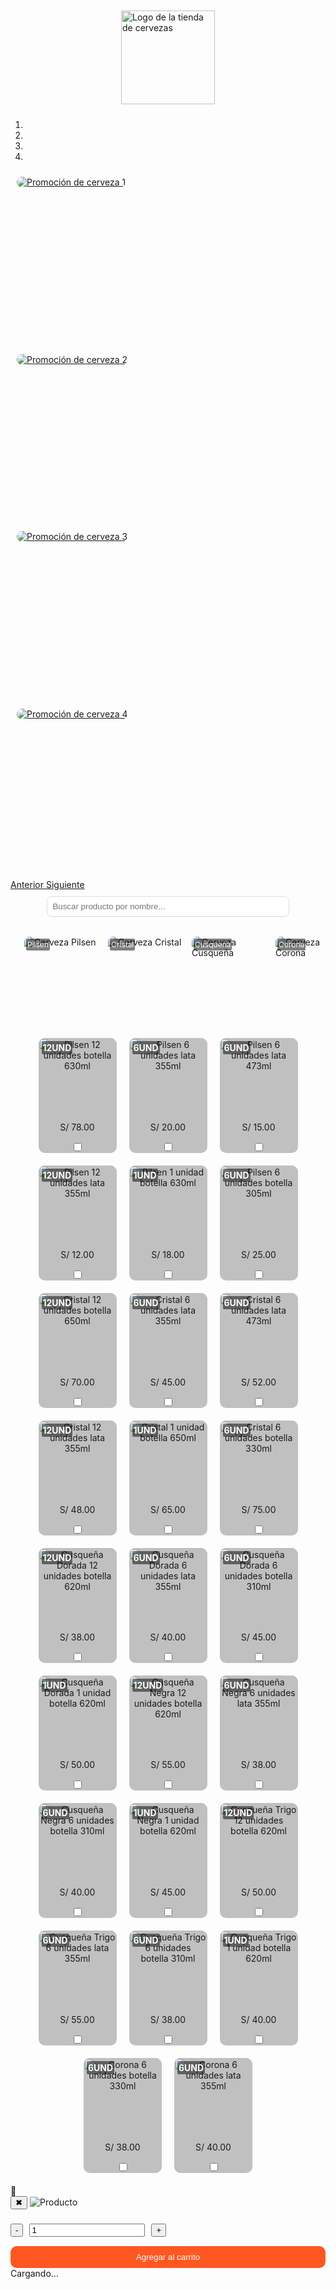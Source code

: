<html lang="es">
    <head>
   <meta charset="UTF-8" />
   <meta name="viewport" content="width=device-width, initial-scale=1" />
   <link href="https://maxcdn.bootstrapcdn.com/bootstrap/4.5.2/css/bootstrap.min.css" rel="stylesheet" />
    <style>

 html, body {
            height: 100%;
            margin: 0;
            padding: 0;
            background-image: url('');
            background-size: cover;
            background-repeat: no-repeat;
            background-attachment: fixed;
            background-position: center center;
        }
           .header {
    padding: 10px;
    display: flex;
    justify-content: center;
    align-items: center;
    height: 150px; /* ajusta según necesites */
}

.header img {
    background-color: transparent;
    max-width: 150px;
    height: auto;
    display: block;
}


 .carousel {
            width: 100%;
            margin: auto;
            padding: 10px;
            overflow: hidden;
            border-radius: 20px;
        }
        .carousel-inner img {
            background-color: transparent !important;
            width: auto;
            height: auto;
            padding: 10px;
            object-fit: cover;
            border-radius: 20px;
        }
        .carousel-item {
            aspect-ratio: 16 / 9;
            height: auto;
        }
        .categories {
            display: flex;
            overflow-x: auto;
            padding: 20px;
        }
        .category {
            position: relative;
            flex: 0 0 auto;
            width: 120px;
            height: 120px;
            margin-right: 10px;
            border-radius: 10px;
            overflow: hidden;
            cursor: pointer;
            border: 2px solid transparent;
            transition: box-shadow 0.3s ease, border-color 0.3s ease;
        }

 .category.active {
              border: 2px solid #ff5722;
              box-shadow: 0 0 10px 3px #ff5722, 0 0 20px 5px #ff7043;
         }

 .category:hover {
               box-shadow: 0 0 8px 2px #ff5722, 0 0 16px 4px #ff7043;
               border-color: #ff5722;
        }

 .category img {
            width: 100%;
            height: 100%;
            object-fit: cover;
        }
        .category-title {
            position: absolute;
            top: 3px;
            left: 3px;
            background-color: rgba(0, 0, 0, 0.5);
            color: white;
            padding: 2px;
            border-radius: 2px;
            font-size: 12px;
        }
        .products-container {
            display: flex;
            flex-wrap: wrap;
            justify-content: center;
            padding: 10px;
        }
        .product-item {
            width: 125px;
            margin: 10px;
            background-color: #C0C0C0;
            border-radius: 10px;
            padding: 0px;
            text-align: center;
            position: relative;
            cursor: pointer;
        }
        .product-item img {
            width: 100%;
            height: 120px;
            object-fit: cover;
            border-radius: 10px;
        }
        .product-info h3 {
            position: absolute;
            top: 5px;
            left: 5px;
            font-size: 14px;
            margin: 0;
            color: white;
            background-color: rgba(0, 0, 0, 0.5);
            padding: 2px;
            border-radius: 2px;
        }
        #cart {
            display: none;
            position: fixed;
            top: 0;
            right: 0;
            width: 100%;
            height: 100%;
            background-image: url('https://lh3.googleusercontent.com/gps-cs/AIky0YWZF8wu37kpyKmtSowVsNaeNGpRMtvKeWkCZif90TIR3x-SxoKtOhnsCjpKQy82BoA-1rwQT5Y5PM-iy0Ko_pymybn_Ep_RsCCd3tB7tbdzJuTVLMEHIEJhWNijbZBBri_rwnZ_eAbuC70=w1024-h1536-p-k-no');
            background-size: cover;
            background-repeat: no-repeat;
            background-position: center;
            box-shadow: -5px 0px 15px rgba(0, 0, 0, 0.1);
            z-index: 1000;
            padding: 0px;
            overflow-y: auto;
        }
        .cart h2 {
            font-size: 24px;
            margin-bottom: 20px;
            color: #333;
        }
        .cart-item {
            display: flex;
            flex-direction: column;
            background-color: #f9f9f9;
            margin-bottom: 10px;
            padding: 10px;
            border-radius: 8px;
            box-shadow: 0 2px 4px rgba(0,0,0,0.1);
        }
        .cart-item .product-info {
            display: flex;
            align-items: center;
            margin-bottom: 10px;
        }
        .cart-item .product-info img {
            width: 70px;
            height: 70px;
            border-radius: 8px;
            margin-right: 15px;
        }
        .cart-item .product-details {
            flex: 1;
        }
        .cart-item .actions {
            display: flex;
            gap: 8px;
            justify-content: flex-end;
        }
        #cart .cart-item .actions button {
            font-size: 12px;
            padding: 5px 8px;
            background-color: #f5f5f5;
            border: 1px solid #ccc;
            border-radius: 5px;
            cursor: pointer;
            transition: background-color 0.3s;
        }
        #cart .cart-item .actions button:hover {
            background-color: #e1e1e1;
        }
        #cart-total {
            font-size: 22px;
            font-weight: bold;
            color: #333;
            margin-bottom: 20px;
        }
        #order-button {
            width: 100%;
            padding: 15px;
            background-color: #ff5722;
            color: white;
            border: none;
            font-size: 18px;
            border-radius: 20px;
            cursor: pointer;
            transition: background-color 0.3s;
        }
        #order-button:hover {
            background-color: #e64a19;
        }
        #cart-button {
            position: fixed;
            top: 20px;
            right: 20px;
            background-color: #ff5722;
            color: white;
            padding: 15px;
            border-radius: 50%;
            cursor: pointer;
            z-index: 2000;
            box-shadow: 0 4px 10px rgba(0, 0, 0, 0.2);
            font-size: 24px;
        }
        #cart-button:hover {
            background-color: #e64a19;
        }
        #product-modal {
            display: none;
            position: fixed;
            top: 0;
            left: 0;
            width: 100%;
            height: 100%;
            background: rgba(0,0,0,0.7);
            z-index: 3000;
            align-items: center;
            justify-content: center;
        }
        #product-modal > div {
            background: #fff;
            border-radius: 10px;
            max-width: 400px;
            width: 90%;
            padding: 20px;
            position: relative;
            box-sizing: border-box;
        }
        #close-product-modal {
            position: absolute;
            top: 10px;
            right: 15px;
            font-size: 20px;
            background: none;
            border: none;
            cursor: pointer;
        }
        #modal-product-image {
            width: 100%;
            height: auto;
            border-radius: 10px;
            margin-bottom: 15px;
        }
        #modal-quantity-decrease,
        #modal-quantity-increase {
            width: 30px;
            height: 30px;
            cursor: pointer;
        }
        #modal-quantity {
            width: 40px;
            text-align: center;
            pointer-events: none;
        }
        #loading-spinner {
            display: none;
            position: fixed;
            top: 50%;
            left: 50%;
            transform: translate(-50%, -50%);
            z-index: 4000;
            background: rgba(0,0,0,0.5);
            color: white;
            padding: 20px;
            border-radius: 10px;
        }
       /* Móvil (menos de 600px) — mantiene el estilo original o auto */

 /* Tablet (entre 600px y 1023px) */
        @media (min-width: 600px) and (max-width: 1023px) {
    .carousel {
        max-width: 600px; /* ancho máximo para tablet */
        margin: 10px auto;
        padding: 0;
    }
    .carousel-inner img {
        width: 100%;
        height: auto;
        object-fit: cover;
        padding: 0;
        border-radius: 20px;
    }
    .carousel-item {
        height: auto;
        aspect-ratio: 16 / 9;
    }
    }

 /* Escritorio (1024px en adelante) */
     @media (min-width: 1024px) {
    .carousel {
        max-width: 900px; /* ancho máximo para escritorio */
        margin: 10px auto;
        padding: 0;
    }
    .carousel-inner img {
        width: 100%;
        height: auto;
        object-fit: cover;
        padding: 0;
        border-radius: 20px;
    }
    .carousel-item {
        height: auto;
        aspect-ratio: 16 / 9;
    }
    }

 @media (min-width: 600px) and (max-width: 1023px) {
    .categories {
        max-width: 600px;
        margin: 0 auto;
        justify-content: center;
        padding: 20px;
        overflow-x: auto;
    }
    }

 @media (min-width: 1024px) {
    .categories {
        max-width: 900px;
        margin: 0 auto;
        justify-content: center;
        padding: 20px;
        overflow-x: auto;
    }
    }
    </style>
    </head>
    <body>
    <div class="header">
    <img alt="Logo de la tienda de cervezas" src="https://lh3.googleusercontent.com/gps-cs/AIky0YUu_iHb76HWQOsSQBflySl2faKq5R4GyoZzZFn0mTwGFQB_CSITg3e5OYfI0N85MvqdxIGu82itcWGacnVBJQneFQAI3amSYcVYVmNcpzOu-3_kikJ7KAounBFfEZcWru_N9hjsVSGLLfG3=w1000-h1000-p-k-no" style="width: 150px; height: auto;"/>
</div>


<!-- Carousel Bootstrap -->
<div id="carouselExampleIndicators" class="carousel slide" data-ride="carousel" style="max-width:900px; margin: 10px auto; border-radius:20px;">
    <ol class="carousel-indicators">
        <li data-target="#carouselExampleIndicators" data-slide-to="0" class="active"></li>
        <li data-target="#carouselExampleIndicators" data-slide-to="1"></li>
        <li data-target="#carouselExampleIndicators" data-slide-to="2"></li>
        <li data-target="#carouselExampleIndicators" data-slide-to="3"></li>
    </ol>
    <div class="carousel-inner" style="border-radius:20px;">
        <div class="carousel-item active">
            <a href="https://example.com/pizza1"><img src="https://lh5.googleusercontent.com/p/AF1QipOli16Cun-MRC1UGtxmeyAZrXRaWNRlW5WNTht9=w1440-h810-p-k-no" class="d-block w-100" alt="Promoción de cerveza 1" /></a>
        </div>
        <div class="carousel-item">
            <a href="https://example.com/pizza2"><img src="https://lh5.googleusercontent.com/p/AF1QipNCgWE4Qpjjp5XlMh8OZOsypLkacxMuibiukmj7=w1440-h810-p-k-no" class="d-block w-100" alt="Promoción de cerveza 2" /></a>
        </div>
        <div class="carousel-item">
            <a href="https://example.com/pizza3"><img src="https://lh5.googleusercontent.com/p/AF1QipO2Op3Q793bR54eGAG94_ElqH7-_OT7bnkf-m51=w1440-h810-p-k-no" class="d-block w-100" alt="Promoción de cerveza 3" /></a>
        </div>
        <div class="carousel-item">
            <a href="https://example.com/pizza4"><img src="https://lh5.googleusercontent.com/p/AF1QipOSEw1a5xTziJUVCCWPlBgmnenFYQjFczpsHolX=w1440-h810-p-k-no" class="d-block w-100" alt="Promoción de cerveza 4" /></a>
        </div>
    </div>
    <a class="carousel-control-prev" href="#carouselExampleIndicators" role="button" data-slide="prev">
        <span class="carousel-control-prev-icon" aria-hidden="true"></span>
        <span class="sr-only">Anterior</span>
    </a>
    <a class="carousel-control-next" href="#carouselExampleIndicators" role="button" data-slide="next">
        <span class="carousel-control-next-icon" aria-hidden="true"></span>
        <span class="sr-only">Siguiente</span>
    </a>
    </div>

<!-- Barra de búsqueda -->
 <div style="text-align:center; margin: 10px;">
    <input id="search-input" placeholder="Buscar producto por nombre..." style="padding: 8px; width: 80%; max-width: 400px; border-radius: 8px; border: 1px solid #ddd;" type="text" />
    </div>

<!-- Categorías -->
<section class="categories">
    <div class="category active" onclick="filterProducts('category1')">
        <img alt="Cerveza Pilsen" src="https://lh5.googleusercontent.com/p/AF1QipN0zZRSSPIXHijb0sKIsoEwiA98_Mav3NcWx0PJ=w1000-h1000-p-k-no"/>
        <div class="category-title">Pilsen</div>
    </div>
    <div class="category" onclick="filterProducts('category2')">
        <img alt="Cerveza Cristal" src="https://lh5.googleusercontent.com/p/AF1QipOHscAFNrYkSVbYd2izphnpyRgznyotLfIXZ9FX=w1000-h1000-p-k-no"/>
        <div class="category-title">Cristal</div>
    </div>
    <div class="category" onclick="filterProducts('category3')">
        <img alt="Cerveza Cusqueña" src="https://lh5.googleusercontent.com/p/AF1QipPTv840Ia5cUZM77OFrOKfiEpKJgbf_5bX-50WC=w1000-h1000-p-k-no"/>
        <div class="category-title">Cusqueña</div>
    </div>
    <div class="category" onclick="filterProducts('category4')">
        <img alt="Cerveza Corona" src="https://lh5.googleusercontent.com/p/AF1QipMKukYDijPnCrcbfRTUVW5c8DPfagwxBg5C4P_A=w1000-h1000-p-k-no"/>
        <div class="category-title">Corona</div>
    </div>
    </section>

 <main>
    <section class='products-container' id='products'>
        <!-- Category 1: Pilsen -->
        <div class='product-item category1'>
            <img alt='Pilsen 12 unidades botella 630ml' src='https://lh5.googleusercontent.com/p/AF1QipPZb3yAXAe7pDYGN-WHrI8XfLF-FgeCTXjMttWK=w1000-h1000-p-k-no'/>
            <div class='product-info'>
                <h3>12UND</h3>
                <p>S/ 78.00</p>
                <input class='product-checkbox' data-name='PILSEN 12UND BOTELLA 630ML' data-price='78.00' data-product='1' type='checkbox'/>
            </div>
        </div>
        <div class='product-item category1'>
            <img alt='Pilsen 6 unidades lata 355ml' src='https://lh5.googleusercontent.com/p/AF1QipOD1yGcFQqXf6b4ubdw3sjbHg622D4C7qPBwwCk=w1000-h1000-p-k-no'/>
            <div class='product-info'>
                <h3>6UND</h3>
                <p>S/ 20.00</p>
                <input class='product-checkbox' data-name='PILSEN 6UND LATA 355ML' data-price='20.00' data-product='2' type='checkbox'/>
            </div>
        </div>
        <div class='product-item category1'>
            <img alt='Pilsen 6 unidades lata 473ml' src='https://lh5.googleusercontent.com/p/AF1QipNe18mvnzinRNWs1jCD0Dx7YR492_Ml9qRtv-Hv=w1000-h1000-p-k-no'/>
            <div class='product-info'>
                <h3>6UND</h3>
                <p>S/ 15.00</p>
                <input class='product-checkbox' data-name='PILSEN 6UND LATA 473ML' data-price='15.00' data-product='3' type='checkbox'/>
            </div>
        </div>
        <div class='product-item category1'>
            <img alt='Pilsen 12 unidades lata 355ml' src='https://lh5.googleusercontent.com/p/AF1QipMafbqYE7_EZabCXHhcluvniEn3cF0zubYYwha5=w1000-h1000-p-k-no'/>
            <div class='product-info'>
                <h3>12UND</h3>
                <p>S/ 12.00</p>
                <input class='product-checkbox' data-name='PILSEN 12UND LATA 355ML' data-price='12.00' data-product='4' type='checkbox'/>
            </div>
        </div>
        <div class='product-item category1'>
            <img alt='Pilsen 1 unidad botella 630ml' src='https://lh5.googleusercontent.com/p/AF1QipPCd6xQ3r2wWxGqEjWtqWNqRgZJJ5VyQBxaN_6E=w1000-h1000-p-k-no'/>
            <div class='product-info'>
                <h3>1UND</h3>
                <p>S/ 18.00</p>
                <input class='product-checkbox' data-name='PILSEN 1UND BOTELLA 630ML' data-price='18.00' data-product='5' type='checkbox'/>
            </div>
        </div>
        <div class='product-item category1'>
            <img alt='Pilsen 6 unidades botella 305ml' src='https://lh5.googleusercontent.com/p/AF1QipN8fUcEFPjUF7awsxiM-fidX0SB8thYKs8ejOXS=w1000-h1000-p-k-no'/>
            <div class='product-info'>
                <h3>6UND</h3>
                <p>S/ 25.00</p>
                <input class='product-checkbox' data-name='PILSEN 6UND BOTELLA 305ML' data-price='25.00' data-product='6' type='checkbox'/>
            </div>
        </div>
        <!-- Category 2: Cristal -->
        <div class='product-item category2'>
            <img alt='Cristal 12 unidades botella 650ml' src='https://lh5.googleusercontent.com/p/AF1QipMwIXT-b-_Jh8ftZ_yo804TBOKRodxZhyHzxZe6=w1000-h1000-p-k-no'/>
            <div class='product-info'>
                <h3>12UND</h3>
                <p>S/ 70.00</p>
                <input class='product-checkbox' data-name='CRISTAL 12UND BOTELLA 650ML' data-price='70.00' data-product='7' type='checkbox'/>
            </div>
        </div>
        <div class='product-item category2'>
            <img alt='Cristal 6 unidades lata 355ml' src='https://lh5.googleusercontent.com/p/AF1QipPAClUh4j1yLjhHxE8brWPaaA7HVshqCGtw9yTg=w1000-h1000-p-k-no'/>
            <div class='product-info'>
                <h3>6UND</h3>
                <p>S/ 45.00</p>
                <input class='product-checkbox' data-name='CRISTAL 6UND LATA 355ML' data-price='45.00' data-product='8' type='checkbox'/>
            </div>
        </div>
        <div class='product-item category2'>
            <img alt='Cristal 6 unidades lata 473ml' src='https://lh5.googleusercontent.com/p/AF1QipMmeTY_iOvLQx_jr36upcAriesRVHIQEsCEOeVp=w1000-h1000-p-k-no'/>
            <div class='product-info'>
                <h3>6UND</h3>
                <p>S/ 52.00</p>
                <input class='product-checkbox' data-name='CRISTAL 6UND LATA 473ML' data-price='52.00' data-product='9' type='checkbox'/>
            </div>
        </div>
        <div class='product-item category2'>
            <img alt='Cristal 12 unidades lata 355ml' src='https://lh5.googleusercontent.com/p/AF1QipPrDRBNwHDUxaluZYC6G06DLRqT8hJ4Q1ygCPfI=w1000-h1000-p-k-no'/>
            <div class='product-info'>
                <h3>12UND</h3>
                <p>S/ 48.00</p>
                <input class='product-checkbox' data-name='CRISTAL 12UND LATA 355ML' data-price='48.00' data-product='10' type='checkbox'/>
            </div>
        </div>
        <div class='product-item category2'>
            <img alt='Cristal 1 unidad botella 650ml' src='https://lh5.googleusercontent.com/p/AF1QipOApNU9kkwkfamFNGZrV5I7EhSSyxKZwGiMywT-=w1000-h1000-p-k-no'/>
            <div class='product-info'>
                <h3>1UND</h3>
                <p>S/ 65.00</p>
                <input class='product-checkbox' data-name='CRISTAL 1UND BOTELLA 650ML' data-price='65.00' data-product='11' type='checkbox'/>
            </div>
        </div>
        <div class='product-item category2'>
            <img alt='Cristal 6 unidades botella 330ml' src='https://lh5.googleusercontent.com/p/AF1QipOPC7nDmiTptTVoT-ZopqtoLhhdy4Y1_UnYxSmm=w1000-h1000-p-k-no'/>
            <div class='product-info'>
                <h3>6UND</h3>
                <p>S/ 75.00</p>
                <input class='product-checkbox' data-name='CRISTAL 6UND BOTELLA 330ML' data-price='75.00' data-product='12' type='checkbox'/>
            </div>
        </div>
        <!-- Category 3: Cusqueña -->
        <div class='product-item category3'>
            <img alt='Cusqueña Dorada 12 unidades botella 620ml' src='https://lh5.googleusercontent.com/p/AF1QipNoTsJrETd6q5R_4NE-3J7NFqBZ2_lDVDz_qgFP=w1000-h1000-p-k-no'/>
            <div class='product-info'>
                <h3>12UND</h3>
                <p>S/ 38.00</p>
                <input class='product-checkbox' data-name='CUSQUEÑA DORADA BOTELLA 12UND 620ML' data-price='38.00' data-product='13' type='checkbox'/>
            </div>
        </div>
        <div class='product-item category3'>
            <img alt='Cusqueña Dorada 6 unidades lata 355ml' src='https://lh5.googleusercontent.com/p/AF1QipPxFbOmsmYehzvFwrsgO7n7sYIVmGNIhbyIkTfB=w1000-h1000-p-k-no'/>
            <div class='product-info'>
                <h3>6UND</h3>
                <p>S/ 40.00</p>
                <input class='product-checkbox' data-name='CUSQUEÑA DORADA LATA 6UND 355ML' data-price='40.00' data-product='14' type='checkbox'/>
            </div>
        </div>
        <div class='product-item category3'>
            <img alt='Cusqueña Dorada 6 unidades botella 310ml' src='https://lh5.googleusercontent.com/p/AF1QipNwwrJABQhcpzwphwpj65nWj5mOzy8UkcEXEs-J=w1000-h1000-p-k-no'/>
            <div class='product-info'>
                <h3>6UND</h3>
                <p>S/ 45.00</p>
                <input class='product-checkbox' data-name='CUSQUEÑA DORADA BOTELLA 310ML 6UND' data-price='45.00' data-product='15' type='checkbox'/>
            </div>
        </div>
        <div class='product-item category3'>
            <img alt='Cusqueña Dorada 1 unidad botella 620ml' src='https://lh5.googleusercontent.com/p/AF1QipNgCBjfQQwmp2D6M1GW7CNcVbI4Z1chuRiB4A4a=w1000-h1000-p-k-no'/>
            <div class='product-info'>
                <h3>1UND</h3>
                <p>S/ 50.00</p>
                <input class='product-checkbox' data-name='CUSQUEÑA DORADA BOTELLA 620ML 1UND' data-price='50.00' data-product='16' type='checkbox'/>
            </div>
        </div>
        <div class='product-item category3'>
            <img alt='Cusqueña Negra 12 unidades botella 620ml' src='https://lh5.googleusercontent.com/p/AF1QipP0tdefcLaVakf85cGytfRKC1KZlc1b4NmhF4Ah=w1000-h1000-p-k-no'/>
            <div class='product-info'>
                <h3>12UND</h3>
                <p>S/ 55.00</p>
                <input class='product-checkbox' data-name='CUSQUEÑA NEGRA BOTELLA 620ML 12UND' data-price='55.00' data-product='17' type='checkbox'/>
            </div>
        </div>
        <div class='product-item category3'>
            <img alt='Cusqueña Negra 6 unidades lata 355ml' src='https://lh5.googleusercontent.com/p/AF1QipPAuHP_o-OlN8_h7ckQOA7FLivnddGWzW9Qd4W0=w1000-h1000-p-k-no'/>
            <div class='product-info'>
                <h3>6UND</h3>
                <p>S/ 38.00</p>
                <input class='product-checkbox' data-name='CUSQUEÑA NEGRA LATA 355ML 6UND' data-price='38.00' data-product='18' type='checkbox'/>
            </div>
        </div>
        <div class='product-item category3'>
            <img alt='Cusqueña Negra 6 unidades botella 310ml' src='https://lh5.googleusercontent.com/p/AF1QipNek4gSJN5hB1ZsFgHeb_Sncfcevv-PGJRzjV2f=w1000-h1000-p-k-no'/>
            <div class='product-info'>
                <h3>6UND</h3>
                <p>S/ 40.00</p>
                <input class='product-checkbox' data-name='CUSQUEÑA NEGRA BOTELLA 310ML 6UND' data-price='40.00' data-product='19' type='checkbox'/>
            </div>
        </div>
        <div class='product-item category3'>
            <img alt='Cusqueña Negra 1 unidad botella 620ml' src='https://lh3.googleusercontent.com/gps-cs/ADgaOlqzhG9TUv81NyUehZcMYJAyyULJ8N0oQECaipB79kewLW5fVvAZbNkSe8wG2Gk8Y0PYgPBScdnDHUzGmDE5ZVL8SIIN-a2jNPz50RLV6IFm_nN_cj0dWiDCbe_mbdCr3p5z9wNlPnVK0cc=w1000-h1000-p-k-no'/>
            <div class='product-info'>
                <h3>1UND</h3>
                <p>S/ 45.00</p>
                <input class='product-checkbox' data-name='CUSQUEÑA NEGRA BOTELLA 620ML 1UND' data-price='45.00' data-product='20' type='checkbox'/>
            </div>
        </div>
        <div class='product-item category3'>
            <img alt='Cusqueña Trigo 12 unidades botella 620ml' src='https://lh5.googleusercontent.com/p/AF1QipM4Nx30hCWjzmP-xBj8g25xnOPTdyGnaYQh3w7Z=w1000-h1000-p-k-no'/>
            <div class='product-info'>
                <h3>12UND</h3>
                <p>S/ 50.00</p>
                <input class='product-checkbox' data-name='CUSQUEÑA TRIGO BOTELLA 620ML 12UND' data-price='50.00' data-product='21' type='checkbox'/>
            </div>
        </div>
        <div class='product-item category3'>
            <img alt='Cusqueña Trigo 6 unidades lata 355ml' src='https://lh5.googleusercontent.com/p/AF1QipO4iyindkHDjnUINGJQq6qvPhbwKopod8HAqpCk=w1000-h1000-p-k-no'/>
            <div class='product-info'>
                <h3>6UND</h3>
                <p>S/ 55.00</p>
                <input class='product-checkbox' data-name='CUSQUEÑA TRIGO LATA 355ML 6UND' data-price='55.00' data-product='22' type='checkbox'/>
            </div>
        </div>
        <div class='product-item category3'>
            <img alt='Cusqueña Trigo 6 unidades botella 310ml' src='https://lh5.googleusercontent.com/p/AF1QipMMdiCbLWstSI1zorN9ORMoOwRMEkISgX5LMTVA=w1000-h1000-p-k-no'/>
            <div class='product-info'>
                <h3>6UND</h3>
                <p>S/ 38.00</p>
                <input class='product-checkbox' data-name='CUSQUEÑA TRIGO BOTELLA 310ML 6UND' data-price='38.00' data-product='23' type='checkbox'/>
            </div>
        </div>
        <div class='product-item category3'>
            <img alt='Cusqueña Trigo 1 unidad botella 620ml' src='https://lh5.googleusercontent.com/p/AF1QipN0hF8bRUE_5xFtWuNK7tBoEjwte5qvAkO6azO_=w1000-h1000-p-k-no'/>
            <div class='product-info'>
                <h3>1UND</h3>
                <p>S/ 40.00</p>
                <input class='product-checkbox' data-name='CUSQUEÑA TRIGO BOTELLA 620ML 1UND' data-price='40.00' data-product='24' type='checkbox'/>
            </div>
        </div>
        <!-- Category 4: Corona -->
        <div class='product-item category4'>
            <img alt='Corona 6 unidades botella 330ml' src='https://lh5.googleusercontent.com/p/AF1QipOb0rNDzoT3u3yvvnUzNfaEnxZTQrjGLQe76nVO=w1000-h1000-p-k-no'/>
            <div class='product-info'>
                <h3>6UND</h3>
                <p>S/ 38.00</p>
                <input class='product-checkbox' data-name='CORONA BOTELLA 330ML 6UND' data-price='38.00' data-product='25' type='checkbox'/>
            </div>
        </div>
        <div class='product-item category4'>
            <img alt='Corona 6 unidades lata 355ml' src='https://lh5.googleusercontent.com/p/AF1QipNpxGslUgp2AU6xtgihRkNiMoOHI9olKgj7D22d=w1000-h1000-p-k-no'/>
            <div class='product-info'>
                <h3>6UND</h3>
                <p>S/ 40.00</p>
                <input class='product-checkbox' data-name='CORONA LATA 355ML 6UND' data-price='40.00' data-product='26' type='checkbox'/>
            </div>
        </div>
    </section>
    </main>


<!-- Carrito -->
<section id="cart">
    <h2>Carrito de Compras</h2>
    <div style="margin:10px 0;">
        <input id="client-name" placeholder="Nombre del cliente" style="width:90%; padding:8px; margin:5px auto; display:block; border:1px solid #ddd; border-radius:5px;" type="text" />
        <input id="client-dni" placeholder="DNI del cliente (8 dígitos)" style="width:90%; padding:8px; margin:5px auto; display:block; border:1px solid #ddd; border-radius:5px;" type="text" />
    </div>
    <div id="cart-items"></div>
    <p id="cart-total">Total: S/ 0.00</p>
    <button id="order-button">Realizar Pedido</button>
    </section>

<div id="cart-button" onclick="toggleCart()">🛒</div>

<!-- Modal Producto -->
<div id="product-modal">
    <div>
        <button id="close-product-modal">&#10006;</button>
        <img alt="Producto" id="modal-product-image" src="" />
        <h3 id="modal-product-name"></h3>
        <p id="modal-product-price" style="font-weight:bold; font-size:18px;"></p>
        <div style="display:flex; align-items:center; gap:10px; margin-bottom:15px;">
            <button id="modal-quantity-decrease">-</button>
            <input id="modal-quantity" readonly="readonly" type="text" value="1" />
            <button id="modal-quantity-increase">+</button>
        </div>
        <button id="modal-add-to-cart" style="width:100%; padding:10px; background:#ff5722; color:#fff; border:none; border-radius:10px; cursor:pointer;">Agregar al carrito</button>
    </div>
    </div>

 <div id="loading-spinner">Cargando...</div>

<!-- Scripts JS -->
 <script src="https://code.jquery.com/jquery-3.6.0.min.js"></script>
<script src="https://cdn.jsdelivr.net/npm/@popperjs/core@2.5.4/dist/umd/popper.min.js"></script>
 <script src="https://maxcdn.bootstrapcdn.com/bootstrap/4.5.2/js/bootstrap.min.js"></script>
<script src="https://cdnjs.cloudflare.com/ajax/libs/html2canvas/1.4.1/html2canvas.min.js"></script>

 <script>

    $(document).ready(function() {
    let cart = JSON.parse(localStorage.getItem('cart')) || [];
    let modalQuantity = 1;
    let modalCurrentProduct = null;

    function formatCurrency(amount) {
        return `S/ ${parseFloat(amount).toFixed(2)}`;
    }

    function updateCart() {
        let cartItemsHtml = '';
        let total = 0;
        cart.forEach(item => {
            cartItemsHtml += `
                <div class='cart-item'>
                    <div class='product-info'>
                        <img alt='${item.name}' src='${item.image}'/>
                        <div class='product-details'>
                            <p style='margin: 0; font-weight: bold;'>${item.name}</p>
                            <p style='margin: 0;'>Precio unitario: ${formatCurrency(item.price)}</p>
                            <p style='margin: 0;'>Cantidad: ${item.quantity}</p>
                        </div>
                    </div>
                    <div class='actions'>
                        <button class='increase-quantity' data-product='${item.id}'>+</button>
                        <button class='decrease-quantity' data-product='${item.id}'>-</button>
                        <button class='remove-item' data-product='${item.id}'>🗑️ Eliminar</button>
                    </div>
                </div>
            `;
            total += item.price * item.quantity;
        });
        $('#cart-items').html(cartItemsHtml);
        $('#cart-total').text(`Total: ${formatCurrency(total)}`);
        localStorage.setItem('cart', JSON.stringify(cart));
    }

    $('.product-checkbox').change(function() {
        const productId = $(this).data('product');
        const productPrice = parseFloat($(this).data('price'));
        const productName = $(this).data('name');
        const productImage = $(this).closest('.product-item').find('img').attr('src');

        if ($(this).is(':checked')) {
            let existingProduct = cart.find(item => item.id === productId);
            if (existingProduct) {
                existingProduct.quantity++;
            } else {
                cart.push({ id: productId, name: productName, price: productPrice, quantity: 1, image: productImage });
            }
        } else {
            cart = cart.filter(item => item.id !== productId);
        }
        updateCart();
    });
    document.addEventListener('DOMContentLoaded', () => {
    document.querySelector('.categories').addEventListener('click', (event) => {
        const category = event.target.closest('.category');
        if (category) {
            document.querySelectorAll('.category').forEach(cat => cat.classList.remove('active'));
            category.classList.add('active');
        }
    });
    });
    $(document).on('click', '.increase-quantity', function() {
        const productId = $(this).data('product');
        let product = cart.find(item => item.id === productId);
        if (product) {
            product.quantity++;
            updateCart();
        }
    });

    $(document).on('click', '.decrease-quantity', function() {
        const productId = $(this).data('product');
        let product = cart.find(item => item.id === productId);
        if (product) {
            product.quantity--;
            if (product.quantity === 0) {
                cart = cart.filter(item => item.id !== productId);
                $(`.product-checkbox[data-product=${productId}]`).prop('checked', false);
            }
            updateCart();
        }
    });

    $(document).on('click', '.remove-item', function() {
        const productId = $(this).data('product');
        cart = cart.filter(item => item.id !== productId);
        $(`.product-checkbox[data-product=${productId}]`).prop('checked', false);
        updateCart();
    });

    window.toggleCart = function() {
        $('#cart').toggle();
    };

    window.filterProducts = function(category) {
        // Limpiar el input de búsqueda cuando se cambia la categoría
        $('#search-input').val('');
        $('.product-item').hide();
        $('.product-item.' + category).show();
        $('.category').removeClass('active');
        $(`.category[onclick="filterProducts('${category}')"]`).addClass('active');
    };

    // Nuevo filtro de búsqueda por texto para nombre del producto
    $('#search-input').on('input', function() {
        const searchText = $(this).val().toLowerCase().trim();

        if (searchText.length > 0) {
            $('.product-item').each(function() {
                const productName = $(this).find('.product-checkbox').data('name').toLowerCase();
                if (productName.includes(searchText)) {
                    $(this).show();
                } else {
                    $(this).hide();
                }
            });
            $('.category').removeClass('active');
        } else {
            // Si está vacío el input, mostrar la categoría activa
            let activeCategory = $('.category.active').attr('onclick');
            if (activeCategory) {
                const match = activeCategory.match(/filterProducts\('(.+)'\)/);
                if (match && match[1]) {
                    filterProducts(match[1]);
                } else {
                    $('.product-item').show();
                }
            } else {
                $('.product-item').show();
            }
        }
    });

    $('.product-item').click(function(e) {
        if ($(e.target).is('input[type=checkbox], button')) return;
        modalCurrentProduct = $(this);
        const imgSrc = modalCurrentProduct.find('img').attr('src');
        const name = modalCurrentProduct.find('.product-checkbox').data('name');
        const price = parseFloat(modalCurrentProduct.find('.product-checkbox').data('price'));
        modalQuantity = 1;
        $('#modal-product-image').attr('src', imgSrc);
        $('#modal-product-name').text(name);
        $('#modal-product-price').text(formatCurrency(price));
        $('#modal-quantity').val(modalQuantity);
        $('#product-modal').fadeIn(200);
    });

    $('#close-product-modal').click(function() {
        $('#product-modal').fadeOut(200);
    });

    $('#modal-quantity-increase').click(function() {
        modalQuantity++;
        $('#modal-quantity').val(modalQuantity);
    });

    $('#modal-quantity-decrease').click(function() {
        if (modalQuantity > 1) {
            modalQuantity--;
            $('#modal-quantity').val(modalQuantity);
        }
    });

    $('#modal-add-to-cart').click(function() {
        if (!modalCurrentProduct) return;
        const productId = modalCurrentProduct.find('.product-checkbox').data('product');
        const productName = modalCurrentProduct.find('.product-checkbox').data('name');
        const productPrice = parseFloat(modalCurrentProduct.find('.product-checkbox').data('price'));
        const productImage = modalCurrentProduct.find('img').attr('src');
        let existingProduct = cart.find(item => item.id === productId);
        if (existingProduct) {
            existingProduct.quantity += modalQuantity;
        } else {
            cart.push({ id: productId, name: productName, price: productPrice, quantity: modalQuantity, image: productImage });
        }
        updateCart();
        $(`.product-checkbox[data-product="${productId}"]`).prop('checked', true);
        $('#product-modal').fadeOut(200);
    });

    $('#product-modal').click(function(e) {
        if (e.target === this) {
            $(this).fadeOut(200);
        }
    });

    $('#order-button').click(function() {
        const clientName = $('#client-name').val().trim();
        const clientDni = $('#client-dni').val().trim();
        if (!clientName || !clientDni) {
            alert("Por favor, complete nombre y DNI.");
            return;
        }
        if (!/^\d{8}$/.test(clientDni)) {
            alert("El DNI debe tener exactamente 8 dígitos.");
            return;
        }
        if (cart.length === 0) {
            alert("El carrito está vacío. Agregue productos antes de realizar el pedido.");
            return;
        }

        let fecha = new Date();
        let fechaStr = fecha.toLocaleDateString();
        let horaStr = fecha.toLocaleTimeString([], { hour: '2-digit', minute: '2-digit' });
        let total = cart.reduce((sum, item) => sum + item.price * item.quantity, 0);

        const enLetras = (n) => {
            const parts = n.toFixed(2).split('.');
            return `${Number(parts[0])} CON ${parts[1]}/100 SOLES`;
        };

        let boletaHtml = `
            <div style='font-family: monospace; font-size: 14px; line-height: 1.4; text-align: left;'>
                <h3 style='text-align: center; margin-bottom: 5px;'>BOLETA DE VENTA ELECTRÓNICA</h3>
               
                 <div style='text-align: center; margin: 15px 0;'>
                    <img id='qr-image' src='https://i.ibb.co/Kz9NwFym/yape-qr.jpg' style='width: 200px; border-radius: 10px;'/>
                    <p style='margin: 5px 0; font-size: 12px;'>Paga aquí con Yape</p>
                    <p style='margin: 0; font-size: 12px;'>Jhonny David Palacios Gutierrez</p>
                </div>
                <p style='margin:0;'><strong>CLIENTE:</strong> ${clientName}</p>
                <p style='margin:0;'><strong>DNI:</strong> ${clientDni}</p>
                <p style='margin:0;'><strong>FECHA:</strong> ${fechaStr}   <strong>HORA:</strong> ${horaStr}</p>
                <hr/>
                <p style='margin: 0;'><strong>Cant U.M PRODUCTO P.U. TOTAL</strong></p>`;
        cart.forEach(item => {
            boletaHtml += `
                <p style='margin: 0;'>${item.quantity} UNIDAD ${item.name.substring(0,24)} ${formatCurrency(item.price)} ${formatCurrency(item.price * item.quantity)}</p>`;
        });
        boletaHtml += `
                <hr/>
                <table style='width: 100%; font-size: 14px;'>
                    <tr>
                        <td style='text-align: left;'><strong>TOTAL (S/)</strong></td>
                        <td style='text-align: right;'><strong>${formatCurrency(total)}</strong></td>
                    </tr>
                </table>
                <hr/>
                <p style='margin: 0;'><strong>SON:</strong> ${enLetras(total)}</p>

                <button id='capture-button' style='margin-top:10px; background:#FF9800; color:white; padding:10px 20px; border:none; border-radius:5px;'>📸 Capturar Imagen</button>
                <button onclick='window.print()' style='margin-top:10px; background:#2196F3; color:white; padding:10px 20px; border:none; border-radius:5px;'>🖨 Imprimir</button>
                <button id='confirm-purchase' style='margin-top:10px; padding:10px 20px; background-color:#4CAF50; color:white; border:none; border-radius:5px; font-size:16px;'>Confirmar Compra</button>
            </div>`;

        const modal = document.createElement('div');
        modal.id = "boleta-modal";
        modal.style = "position:fixed; top:0; left:0; width:100%; height:100%; background:rgba(0,0,0,0.6); display:flex; align-items:center; justify-content:center; z-index:2000;";
        modal.innerHTML = `<div style='background:white; padding:20px; border-radius:10px; max-width:400px; width:90%; max-height:80vh; overflow-y:auto;'>${boletaHtml}</div>`;
        document.body.appendChild(modal);

        $('#capture-button').click(function() {
            $('#loading-spinner').show();
            const contentDiv = modal.querySelector('div');
            const prevMaxHeight = contentDiv.style.maxHeight;
            const prevOverflow = contentDiv.style.overflowY;
            contentDiv.style.maxHeight = 'none';
            contentDiv.style.overflowY = 'visible';
            html2canvas(contentDiv, {
                useCORS: true,
                allowTaint: false,
                scale: 2
            }).then(canvas => {
                contentDiv.style.maxHeight = prevMaxHeight;
                contentDiv.style.overflowY = prevOverflow;
                $('#loading-spinner').hide();
                const link = document.createElement('a');
                link.download = 'boleta.png';
                link.href = canvas.toDataURL('image/png');
                link.click();
            }).catch(error => {
                $('#loading-spinner').hide();
                console.error('Error al capturar:', error);
                alert('No se pudo capturar la boleta. Por favor, intenta de nuevo.');
            });
        });

        $('#confirm-purchase').click(function() {
            let orderDetails = `Hola! 👋 Quiero realizar un pedido:\n\nCliente: ${clientName}\nDNI: ${clientDni}\n\nProductos:\n`;
            cart.forEach(item => {
                orderDetails += `${item.quantity} x ${item.name} - ${formatCurrency(item.price * item.quantity)}\n`;
            });
            orderDetails += `\nTotal: ${formatCurrency(total)}`;
            orderDetails += `\n\nAdjuntar: (captura de boleta)📸 (pago electrónico)💳`;
            let whatsappURL = `https://wa.me/51975842622?text=${encodeURIComponent(orderDetails)}`;
            window.open(whatsappURL, '_blank');
            document.body.removeChild(modal);
            cart = [];
            localStorage.removeItem('cart');
            updateCart();
            const successMsg = document.createElement('div');
            successMsg.textContent = "✅ Mensaje de WhatsApp listo";
            successMsg.style = "position:fixed; top:20px; right:20px; background:#4CAF50; color:white; padding:10px 20px; border-radius:5px; font-size:16px; z-index:3000;";
            document.body.appendChild(successMsg);
            setTimeout(() => {
        window.location.reload();
    }, 2000);
    });

        modal.addEventListener('click', function(e) {
            if (e.target === modal) {
                document.body.removeChild(modal);
            }
        });
    });

    window.onload = function() {
        filterProducts('category1');
    };
    });

    </script>
</body>
</html>
